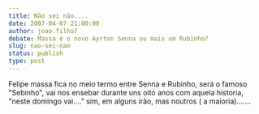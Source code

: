 ```yaml
---
title: Não sei não....
date: 2007-04-07 21:00:00
author: joao.filho7
debate: Massa é o novo Ayrton Senna ou mais um Rubinho?
slug: nao-sei-nao
status: publish 
type: post
---
```


Felipe massa fica no meio termo entre Senna e Rubinho, será o famoso "Sebinho", vai nos ensebar durante uns oito anos com aquela historia, "neste domingo vai...." sim, em alguns irão, mas noutros ( a maioria).......
